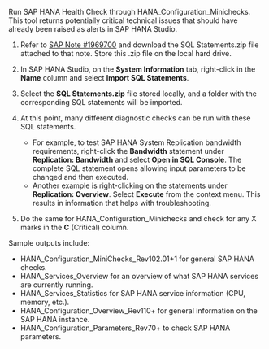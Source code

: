 Run SAP HANA Health Check through HANA\_Configuration\_Minichecks. This tool returns potentially critical technical issues that should have already been raised as alerts in SAP HANA Studio.

1. Refer to [SAP Note \#1969700](https://me.sap.com/notes/1969700) and download the SQL Statements.zip file attached to that note. Store this .zip file on the local hard drive.
2. In SAP HANA Studio, on the **System Information** tab, right-click in the **Name** column and select **Import SQL Statements**.
3. Select the **SQL Statements.zip** file stored locally, and a folder with the corresponding SQL statements will be imported.
4. At this point, many different diagnostic checks can be run with these SQL statements.

     - For example, to test SAP HANA System Replication bandwidth requirements, right-click the **Bandwidth** statement under **Replication: Bandwidth** and select **Open in SQL Console**. The complete SQL statement opens allowing input parameters to be changed and then executed.
     - Another example is right-clicking on the statements under **Replication: Overview**. Select **Execute** from the context menu. This results in information that helps with troubleshooting.
5. Do the same for HANA\_Configuration\_Minichecks and check for any X marks in the **C** (Critical) column.

Sample outputs include:

- HANA\_Configuration\_MiniChecks\_Rev102.01+1 for general SAP HANA checks.
- HANA\_Services\_Overview for an overview of what SAP HANA services are currently running.
- HANA\_Services\_Statistics for SAP HANA service information (CPU, memory, etc.).
- HANA\_Configuration\_Overview\_Rev110+ for general information on the SAP HANA instance.
- HANA\_Configuration\_Parameters\_Rev70+ to check SAP HANA parameters.
